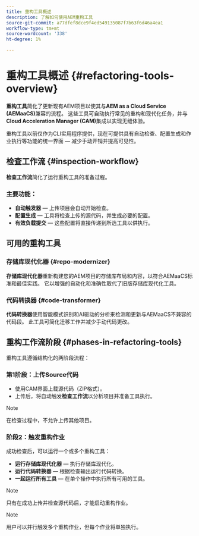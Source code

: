 ```yaml
---
title: 重构工具概述
description: 了解如何使用AEM重构工具
source-git-commit: a77dfef8dce9f4ed549135087f7b63f6d46a4ea1
workflow-type: tm+mt
source-wordcount: '338'
ht-degree: 1%

---
```



<!-- Alexandru: temporarily commeting this out, since it breaks validation

>[!CONTEXTUALHELP]
>id="aemcloud_rs_overview"
>title="Overview"
>abstract="Refactoring Tools is a solution developed by Adobe to help refactor existing AEM projects for compatibility with AEM as a Cloud Service. The tools are executed via Cloud Acceleration Manager (CAM) and automate key modernization tasks."
>additional-url="https://experienceleague.adobe.com/docs/experience-manager-cloud-service/content/migration-journey/cloud-migration/content-transfer-tool/guidelines-best-practices-content-transfer-tool.html?lang=zh-Hans" text="Guidelines and Best Practices"

-->

# 重构工具概述 {#refactoring-tools-overview}

**重构工具**&#x200B;简化了更新现有AEM项目以使其与&#x200B;**AEM as a Cloud Service (AEMaaCS)**&#x200B;兼容的流程。 这些工具可自动执行常见的重构和现代化任务，并与&#x200B;**Cloud Acceleration Manager (CAM)**&#x200B;集成以实现无缝体验。

重构工具以前仅作为CLI实用程序提供，现在可提供具有自动检查、配置生成和作业执行等功能的统一界面 — 减少手动开销并提高可见性。

## 检查工作流 {#inspection-workflow}

**检查工作流**&#x200B;简化了运行重构工具的准备过程。

### 主要功能：

* **自动触发器** — 上传项目会自动开始检查。
* **配置生成** — 工具将检查上传的源代码，并生成必要的配置。
* **有效负载提交** — 这些配置将直接传递到所选工具以供执行。

## 可用的重构工具

### 存储库现代化器 {#repo-modernizer}

**存储库现代化器**&#x200B;重新构建您的AEM项目的存储库布局和内容，以符合AEMaaCS标准和最佳实践。 它以增强的自动化和准确性取代了旧版存储库现代化工具。

### 代码转换器 {#code-transformer}

**代码转换器**&#x200B;使用智能模式识别和AI驱动的分析来检测和更新与AEMaaCS不兼容的代码段。 此工具可简化迁移工作并减少手动代码更改。

## 重构工作流阶段 {#phases-in-refactoring-tools}

重构工具遵循结构化的两阶段流程：

### 第1阶段：上传Source代码

* 使用CAM界面上载源代码（ZIP格式）。
* 上传后，将自动触发&#x200B;**检查工作流**&#x200B;以分析项目并准备工具执行。

>[!NOTE]
>在检查过程中，不允许上传其他项目。

### 阶段2：触发重构作业

成功检查后，可以运行一个或多个重构工具：

* **运行存储库现代化器** — 执行存储库现代化。
* **运行代码转换器** — 根据检查输出运行代码转换。
* **一起运行所有工具** — 在单个操作中执行所有可用的工具。

>[!NOTE]
>只有在成功上传并检查源代码后，才能启动重构作业。

>[!NOTE]
>用户可以并行触发多个重构作业，但每个作业将单独执行。
